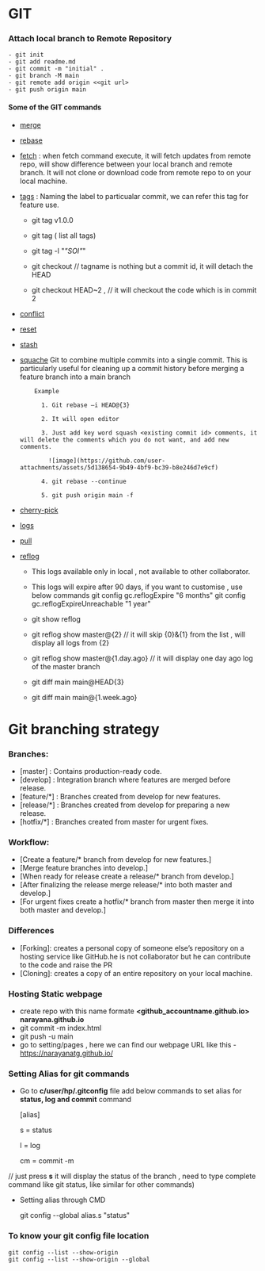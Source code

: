 # GIT

### Attach local branch to Remote Repository
	- git init
	- git add readme.md
	- git commit -m "initial" .
	- git branch -M main
	- git remote add origin <<git url>
	- git push origin main
 
#### Some of the GIT commands

- [merge](https://www.youtube.com/watch?v=SwDF9mtI8Ek)
- [rebase](https://www.youtube.com/watch?v=XdMMfUKBbtE&list=PLzdWZT-ZJD081YB1TLN5rNI1vw5hTdRzH)
- [fetch](https://www.youtube.com/watch?v=XdMMfUKBbtE&list=PLzdWZT-ZJD081YB1TLN5rNI1vw5hTdRzH) : when fetch command execute, it will fetch updates from remote repo, will show difference between your local branch and remote branch.
   It will not clone or download code  from remote repo to on your local machine.

- [tags](https://www.youtube.com/watch?v=XdMMfUKBbtE&list=PLzdWZT-ZJD081YB1TLN5rNI1vw5hTdRzH) : Naming the label to particualar commit, we can refer this tag for feature use.

      	
  	- git tag v1.0.0
  	  
	- git tag ( list all tags)
   
	- git tag -l "*"SOI"*"
   
	- git checkout <tagname> // tagname is nothing but a commit id, it will detach the HEAD
   
	- git  checkout HEAD~2 , // it will checkout the code which is in commit 2
   
- [conflict](https://www.youtube.com/watch?v=XdMMfUKBbtE&list=PLzdWZT-ZJD081YB1TLN5rNI1vw5hTdRzH)
- [reset](https://www.youtube.com/watch?v=XdMMfUKBbtE&list=PLzdWZT-ZJD081YB1TLN5rNI1vw5hTdRzH)
- [stash](https://www.youtube.com/watch?v=XdMMfUKBbtE&list=PLzdWZT-ZJD081YB1TLN5rNI1vw5hTdRzH)
- [squache](https://www.youtube.com/watch?v=viY1BbKZhSI)
        Git to combine multiple commits into a single commit. This is particularly useful for cleaning up a commit history before merging a feature branch into a main branch

          Example
  
            1. Git rebase –i HEAD@{3}
  
            2. It will open editor
  
            3. Just add key word squash <existing commit id> comments, it will delete the comments which you do not want, and add new comments.
  
              ![image](https://github.com/user-attachments/assets/5d138654-9b49-4bf9-bc39-b8e246d7e9cf)
  
            4. git rebase --continue
  
            5. git push origin main -f
  

- [cherry-pick](https://www.youtube.com/watch?v=XdMMfUKBbtE&list=PLzdWZT-ZJD081YB1TLN5rNI1vw5hTdRzH)
- [logs](https://www.youtube.com/watch?v=XdMMfUKBbtE&list=PLzdWZT-ZJD081YB1TLN5rNI1vw5hTdRzH)
- [ pull](https://www.youtube.com/watch?v=XdMMfUKBbtE&list=PLzdWZT-ZJD081YB1TLN5rNI1vw5hTdRzH)
- [reflog](https://www.youtube.com/watch?v=SwDF9mtI8Ek)
  	- This logs available only in local  , not available to other collaborator.
	- This logs will expire after 90 days, if you want to customise , use below commands
		git config gc.reflogExpire "6 months"
		git config gc.reflogExpireUnreachable "1 year"

  	- git show reflog
  	- git reflog show master@{2} // it will skip {0}&{1} from the list , will display all logs from {2}
  	- git reflog show master@{1.day.ago} //  it will display one day ago log of the master branch
  	- git diff main main@HEAD{3}
  	- git diff main main@{1.week.ago}
    

# Git branching strategy

### Branches:

- [master] : Contains production-ready code.
- [develop] : Integration branch where features are merged before release.
- [feature/*] : Branches created from develop for new features.
- [release/*] : Branches created from develop for preparing a new release.
- [hotfix/*] : Branches created from master for urgent fixes.

### Workflow:

- [Create a feature/* branch from develop for new features.]
- [Merge feature branches into develop.]
- [When ready for release create a release/* branch from develop.]
- [After finalizing the release merge release/* into both master and develop.]
- [For urgent fixes create a hotfix/* branch from master then merge it into both master and develop.]

### Differences
- [Forking]: creates a personal copy of someone else’s repository on a hosting service like GitHub.he is not collaborator but he can contribute to the code and raise the PR
- [Cloning]: creates a copy of an entire repository on your local machine.
### Hosting Static webpage
- create repo with this name formate  **<github_accountname.github.io> narayana.github.io**
- git commit -m index.html
- git push -u main
- go to setting/pages , here we can find our webpage URL like this - https://narayanatg.github.io/
### Setting Alias for git commands
- Go to **c/user/hp/.gitconfig** file add below commands to set alias for **status, log and commit** command

	[alias]
	
	s = status
	
	l = log
	
	cm = commit -m
	
// just press **s** it will display the status of the branch , need to type complete command like git status, like similar for other commands)

- Setting alias through CMD

	git config --global alias.s "status"
### To know your git config file location
	git config --list --show-origin
	git config --list --show-origin --global
